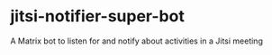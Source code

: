 # jitsi-notifier-super-bot
A Matrix bot to listen for and notify about activities in a Jitsi meeting 
